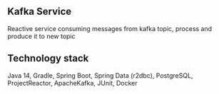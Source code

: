## Kafka Service
Reactive service consuming messages from kafka topic, process and produce it to new topic

## Technology stack
Java 14, Gradle, Spring Boot, Spring Data (r2dbc), PostgreSQL, ProjectReactor, ApacheKafka, JUnit, Docker

[//]: # (## Checking out and Building)

[//]: # (In a nutshell &#40;win&#41;:)

[//]: # ()
[//]: # (````)

[//]: # (# Start ZooKeeper)

[//]: # ($ .\bin\windows\zookeeper-server-start .\config\zookeeper.properties)

[//]: # ()
[//]: # (# In a separate terminal, start Kafka broker)

[//]: # ($ .\bin\windows\kafka-server-start .\config\server.properties)

[//]: # ()
[//]: # (# In a separate terminal, createTopics )

[//]: # ($ .\bin\windows\kafka-topics.bat --create --bootstrap-server localhost:9092 --topic topic_1 --partitions 1 --replication-factor 1)

[//]: # ($ .\bin\windows\kafka-topics.bat --create --bootstrap-server localhost:9092 --topic topic_2 --partitions 1 --replication-factor 1)

[//]: # (````)

